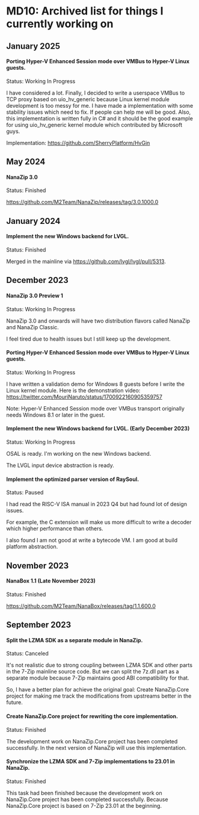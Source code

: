 ﻿# MD10: Archived list for things I currently working on

## January 2025

#### Porting Hyper-V Enhanced Session mode over VMBus to Hyper-V Linux guests.

Status: Working In Progress

I have considered a lot. Finally, I decided to write a userspace VMBus to TCP
proxy based on uio_hv_generic because Linux kernel module development is too
messy for me. I have made a implementation with some stability issues which
need to fix. If people can help me will be good. Also, this implementation is
written fully in C# and it should be the good example for using uio_hv_generic
kernel module which contributed by Microsoft guys.

Implementation: https://github.com/SherryPlatform/HvGin

## May 2024

#### NanaZip 3.0

Status: Finished

https://github.com/M2Team/NanaZip/releases/tag/3.0.1000.0

## January 2024

#### Implement the new Windows backend for LVGL.

Status: Finished

Merged in the mainline via https://github.com/lvgl/lvgl/pull/5313.

## December 2023

#### NanaZip 3.0 Preview 1

Status: Working In Progress

NanaZip 3.0 and onwards will have two distribution flavors called NanaZip and
NanaZip Classic.

I feel tired due to health issues but I still keep up the development.

#### Porting Hyper-V Enhanced Session mode over VMBus to Hyper-V Linux guests.

Status: Working In Progress

I have written a validation demo for Windows 8 guests before I write the Linux
kernel module. Here is the demonstration video:
https://twitter.com/MouriNaruto/status/1700922160905359757

Note: Hyper-V Enhanced Session mode over VMBus transport originally needs
Windows 8.1 or later in the guest.

#### Implement the new Windows backend for LVGL. (Early December 2023)

Status: Working In Progress

OSAL is ready. I'm working on the new Windows backend.

The LVGL input device abstraction is ready.

#### Implement the optimized parser version of RaySoul.

Status: Paused

I had read the RISC-V ISA manual in 2023 Q4 but had found lot of design issues.

For example, the C extension will make us more difficult to write a decoder
which higher performance than others.

I also found I am not good at write a bytecode VM. I am good at build platform 
abstraction.

## November 2023

#### NanaBox 1.1 (Late November 2023)

Status: Finished

https://github.com/M2Team/NanaBox/releases/tag/1.1.600.0

## September 2023

#### Split the LZMA SDK as a separate module in NanaZip. 

Status: Canceled

It's not realistic due to strong coupling between LZMA SDK and other parts in
the 7-Zip mainline source code. But we can split the 7z.dll part as a separate
module because 7-Zip maintains good ABI compatibility for that.

So, I have a better plan for achieve the original goal: Create NanaZip.Core
project for making me track the modifications from upstreams better in the
future.

#### Create NanaZip.Core project for rewriting the core implementation.

Status: Finished

The development work on NanaZip.Core project has been completed successfully.
In the next version of NanaZip will use this implementation.

#### Synchronize the LZMA SDK and 7-Zip implementations to 23.01 in NanaZip.

Status: Finished

This task had been finished because the development work on NanaZip.Core project
has been completed successfully. Because NanaZip.Core project is based on 7-Zip
23.01 at the beginning.
